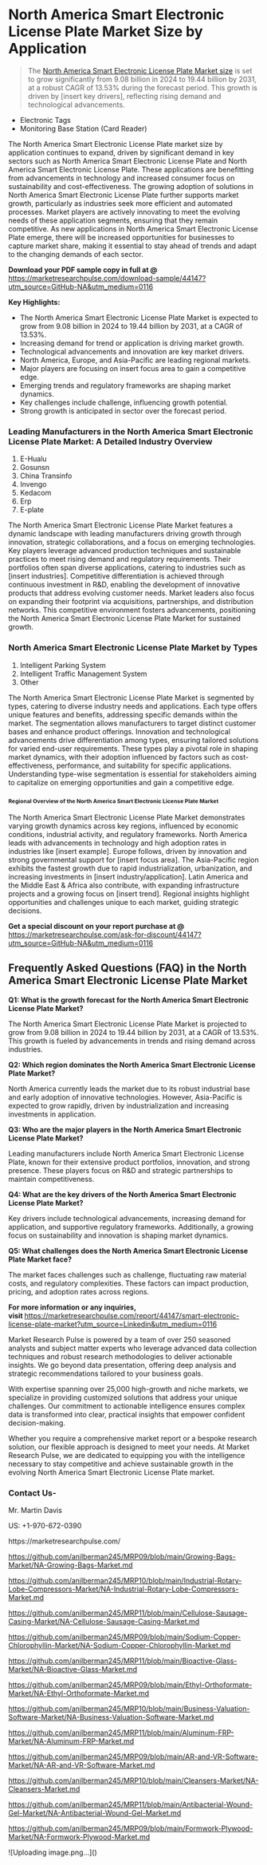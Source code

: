 <h1>North America Smart Electronic License Plate Market&nbsp;Size by Application</h1><blockquote><p>The <a href="https://marketresearchpulse.com/download-sample/44147?utm_source=GitHub-NA&amp;utm_medium=0116">North America Smart Electronic License Plate Market size</a> is set to grow significantly from 9.08 billion in 2024 to 19.44 billion by 2031, at a robust CAGR of 13.53% during the forecast period. This growth is driven by [insert key drivers], reflecting rising demand and technological advancements.</p></blockquote><ul><li>Electronic Tags<li> Monitoring Base Station (Card Reader)</li></ul><p>The North America Smart Electronic License Plate market size by application continues to expand, driven by significant demand in key sectors such as North America Smart Electronic License Plate and North America Smart Electronic License Plate. These applications are benefitting from advancements in technology and increased consumer focus on sustainability and cost-effectiveness. The growing adoption of solutions in North America Smart Electronic License Plate further supports market growth, particularly as industries seek more efficient and automated processes. Market players are actively innovating to meet the evolving needs of these application segments, ensuring that they remain competitive. As new applications in North America Smart Electronic License Plate emerge, there will be increased opportunities for businesses to capture market share, making it essential to stay ahead of trends and adapt to the changing demands of each sector.</p><p><strong>Download your PDF sample copy in full at @ </strong><a href="https://marketresearchpulse.com/download-sample/44147?utm_source=GitHub-NA&amp;utm_medium=0116">https://marketresearchpulse.com/download-sample/44147?utm_source=GitHub-NA&amp;utm_medium=0116</a></p><p><strong>Key Highlights: </strong></p><ul><li>The North America Smart Electronic License Plate Market is expected to grow from 9.08 billion in 2024 to 19.44 billion by 2031, at a CAGR of 13.53%.</li><li>Increasing demand for trend or application is driving market growth.</li><li>Technological advancements and innovation are key market drivers.</li><li>North America, Europe, and Asia-Pacific are leading regional markets.</li><li>Major players are focusing on insert focus area to gain a competitive edge.</li><li>Emerging trends and regulatory frameworks are shaping market dynamics.</li><li>Key challenges include challenge, influencing growth potential.</li><li>Strong growth is anticipated in sector over the forecast period.</li></ul><h3>Leading Manufacturers in the North America Smart Electronic License Plate Market: A Detailed Industry Overview</h3><ol><li>E-Hualu</li><li>Gosunsn</li><li>China Transinfo</li><li>Invengo</li><li>Kedacom</li><li>Erp</li><li>E-plate</li></ol><div class="flex max-w-full flex-col flex-grow"><div class="min-h-8 text-message flex w-full flex-col items-end gap-2 whitespace-normal break-words [.text-message+&amp;]:mt-5" dir="auto" data-message-author-role="assistant" data-message-id="fd8432e4-4910-450d-b182-61b7bfb0a01f" data-message-model-slug="gpt-4o"><div class="flex w-full flex-col gap-1 empty:hidden first:pt-[3px]"><div class="markdown prose w-full break-words dark:prose-invert light"><p>The North America Smart Electronic License Plate Market features a dynamic landscape with leading manufacturers driving growth through innovation, strategic collaborations, and a focus on emerging technologies. Key players leverage advanced production techniques and sustainable practices to meet rising demand and regulatory requirements. Their portfolios often span diverse applications, catering to industries such as [insert industries]. Competitive differentiation is achieved through continuous investment in R&amp;D, enabling the development of innovative products that address evolving customer needs. Market leaders also focus on expanding their footprint via acquisitions, partnerships, and distribution networks. This competitive environment fosters advancements, positioning the North America Smart Electronic License Plate Market for sustained growth.</p></div></div></div></div><h3>North America Smart Electronic License Plate Market by Types</h3><ol><li>Intelligent Parking System<li> Intelligent Traffic Management System<li> Other</li></ol><div class="flex max-w-full flex-col flex-grow"><div class="min-h-8 text-message flex w-full flex-col items-end gap-2 whitespace-normal break-words [.text-message+&amp;]:mt-5" dir="auto" data-message-author-role="assistant" data-message-id="084470be-0bb7-4664-bddf-5156b4f41249" data-message-model-slug="gpt-4o-mini"><div class="flex w-full flex-col gap-1 empty:hidden first:pt-[3px]"><div class="markdown prose w-full break-words dark:prose-invert light"><p>The North America Smart Electronic License Plate Market is segmented by types, catering to diverse industry needs and applications. Each type offers unique features and benefits, addressing specific demands within the market. The segmentation allows manufacturers to target distinct customer bases and enhance product offerings. Innovation and technological advancements drive differentiation among types, ensuring tailored solutions for varied end-user requirements. These types play a pivotal role in shaping market dynamics, with their adoption influenced by factors such as cost-effectiveness, performance, and suitability for specific applications. Understanding type-wise segmentation is essential for stakeholders aiming to capitalize on emerging opportunities and gain a competitive edge.</p></div></div></div></div><h3><span style="font-size: 11px;">Regional Overview of the North America Smart Electronic License Plate Market</span></h3><div class="flex max-w-full flex-col flex-grow"><div class="min-h-8 text-message flex w-full flex-col items-end gap-2 whitespace-normal break-words [.text-message+&amp;]:mt-5" dir="auto" data-message-author-role="assistant" data-message-id="e9038762-ce64-4e30-91c9-9bd413514231" data-message-model-slug="gpt-4o-mini"><div class="flex w-full flex-col gap-1 empty:hidden first:pt-[3px]"><div class="markdown prose w-full break-words dark:prose-invert light"><p>The North America Smart Electronic License Plate Market demonstrates varying growth dynamics across key regions, influenced by economic conditions, industrial activity, and regulatory frameworks. North America leads with advancements in technology and high adoption rates in industries like [insert example]. Europe follows, driven by innovation and strong governmental support for [insert focus area]. The Asia-Pacific region exhibits the fastest growth due to rapid industrialization, urbanization, and increasing investments in [insert industry/application]. Latin America and the Middle East &amp; Africa also contribute, with expanding infrastructure projects and a growing focus on [insert trend]. Regional insights highlight opportunities and challenges unique to each market, guiding strategic decisions.</p></div></div></div></div><p><strong>Get a special discount on your report purchase at @ </strong><a href="https://marketresearchpulse.com/ask-for-discount/44147?utm_source=GitHub-NA&amp;utm_medium=0116">https://marketresearchpulse.com/ask-for-discount/44147?utm_source=GitHub-NA&amp;utm_medium=0116</a></p><h2>Frequently Asked Questions (FAQ) in the North America Smart Electronic License Plate Market</h2><p><strong>Q1: What is the growth forecast for the North America Smart Electronic License Plate Market?</strong></p><p>The North America Smart Electronic License Plate Market is projected to grow from 9.08 billion in 2024 to 19.44 billion by 2031, at a CAGR of 13.53%. This growth is fueled by advancements in trends and rising demand across industries.</p><p><strong>Q2: Which region dominates the North America Smart Electronic License Plate Market?</strong></p><p>North America currently leads the market due to its robust industrial base and early adoption of innovative technologies. However, Asia-Pacific is expected to grow rapidly, driven by industrialization and increasing investments in application.</p><p><strong>Q3: Who are the major players in the North America Smart Electronic License Plate Market?</strong></p><p>Leading manufacturers include North America Smart Electronic License Plate, known for their extensive product portfolios, innovation, and strong presence. These players focus on R&amp;D and strategic partnerships to maintain competitiveness.</p><p><strong>Q4: What are the key drivers of the North America Smart Electronic License Plate Market?</strong></p><p>Key drivers include technological advancements, increasing demand for application, and supportive regulatory frameworks. Additionally, a growing focus on sustainability and innovation is shaping market dynamics.</p><p><strong>Q5: What challenges does the North America Smart Electronic License Plate Market face?</strong></p><p>The market faces challenges such as challenge, fluctuating raw material costs, and regulatory complexities. These factors can impact production, pricing, and adoption rates across regions.</p><p><strong>For more information or any inquiries, visit&nbsp;</strong><a href="https://marketresearchpulse.com/report/44147/smart-electronic-license-plate-market?utm_source=Linkedin&utm_medium=0116">https://marketresearchpulse.com/report/44147/smart-electronic-license-plate-market?utm_source=Linkedin&utm_medium=0116</a></p><p>Market Research Pulse is powered by a team of over 250 seasoned analysts and subject matter experts who leverage advanced data collection techniques and robust research methodologies to deliver actionable insights. We go beyond data presentation, offering deep analysis and strategic recommendations tailored to your business goals.</p><p>With expertise spanning over 25,000 high-growth and niche markets, we specialize in providing customized solutions that address your unique challenges. Our commitment to actionable intelligence ensures complex data is transformed into clear, practical insights that empower confident decision-making.</p><p>Whether you require a comprehensive market report or a bespoke research solution, our flexible approach is designed to meet your needs. At Market Research Pulse, we are dedicated to equipping you with the intelligence necessary to stay competitive and achieve sustainable growth in the evolving North America Smart Electronic License Plate market.</p><h3><strong>Contact Us-</strong></h3><p>Mr. Martin Davis</p><p>US: +1-970-672-0390</p><p>https://marketresearchpulse.com/</p><p><a href="https://github.com/anilberman245/MRP09/blob/main/Growing-Bags-Market/NA-Growing-Bags-Market.md">https://github.com/anilberman245/MRP09/blob/main/Growing-Bags-Market/NA-Growing-Bags-Market.md</a></p><p><a href="https://github.com/anilberman245/MRP10/blob/main/Industrial-Rotary-Lobe-Compressors-Market/NA-Industrial-Rotary-Lobe-Compressors-Market.md">https://github.com/anilberman245/MRP10/blob/main/Industrial-Rotary-Lobe-Compressors-Market/NA-Industrial-Rotary-Lobe-Compressors-Market.md</a></p><p><a href="https://github.com/anilberman245/MRP11/blob/main/Cellulose-Sausage-Casing-Market/NA-Cellulose-Sausage-Casing-Market.md">https://github.com/anilberman245/MRP11/blob/main/Cellulose-Sausage-Casing-Market/NA-Cellulose-Sausage-Casing-Market.md</a></p><p><a href="https://github.com/anilberman245/MRP09/blob/main/Sodium-Copper-Chlorophyllin-Market/NA-Sodium-Copper-Chlorophyllin-Market.md">https://github.com/anilberman245/MRP09/blob/main/Sodium-Copper-Chlorophyllin-Market/NA-Sodium-Copper-Chlorophyllin-Market.md</a></p><p><a href="https://github.com/anilberman245/MRP11/blob/main/Bioactive-Glass-Market/NA-Bioactive-Glass-Market.md">https://github.com/anilberman245/MRP11/blob/main/Bioactive-Glass-Market/NA-Bioactive-Glass-Market.md</a></p><p><a href="https://github.com/anilberman245/MRP09/blob/main/Ethyl-Orthoformate-Market/NA-Ethyl-Orthoformate-Market.md">https://github.com/anilberman245/MRP09/blob/main/Ethyl-Orthoformate-Market/NA-Ethyl-Orthoformate-Market.md</a></p><p><a href="https://github.com/anilberman245/MRP10/blob/main/Business-Valuation-Software-Market/NA-Business-Valuation-Software-Market.md">https://github.com/anilberman245/MRP10/blob/main/Business-Valuation-Software-Market/NA-Business-Valuation-Software-Market.md</a></p><p><a href="https://github.com/anilberman245/MRP11/blob/main/Aluminum-FRP-Market/NA-Aluminum-FRP-Market.md">https://github.com/anilberman245/MRP11/blob/main/Aluminum-FRP-Market/NA-Aluminum-FRP-Market.md</a></p><p><a href="https://github.com/anilberman245/MRP09/blob/main/AR-and-VR-Software-Market/NA-AR-and-VR-Software-Market.md">https://github.com/anilberman245/MRP09/blob/main/AR-and-VR-Software-Market/NA-AR-and-VR-Software-Market.md</a></p><p><a href="https://github.com/anilberman245/MRP10/blob/main/Cleansers-Market/NA-Cleansers-Market.md">https://github.com/anilberman245/MRP10/blob/main/Cleansers-Market/NA-Cleansers-Market.md</a></p><p><a href="https://github.com/anilberman245/MRP11/blob/main/Antibacterial-Wound-Gel-Market/NA-Antibacterial-Wound-Gel-Market.md">https://github.com/anilberman245/MRP11/blob/main/Antibacterial-Wound-Gel-Market/NA-Antibacterial-Wound-Gel-Market.md</a></p><p><a href="https://github.com/anilberman245/MRP09/blob/main/Formwork-Plywood-Market/NA-Formwork-Plywood-Market.md">https://github.com/anilberman245/MRP09/blob/main/Formwork-Plywood-Market/NA-Formwork-Plywood-Market.md</a></p>
![Uploading image.png…]()
